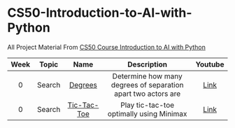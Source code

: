# CS50-Introduction-to-AI-with-Python
All Project Material From [CS50 Course Introduction to AI with Python](https://cs50.harvard.edu/ai/2020/)

| Week | Topic  | Name | Description | Youtube |
|:----:|:------:|:----:|:-----------:|:-------:|
|  0   | Search | [Degrees](Lecture0%20(Search)/degrees)|Determine how many degrees of separation apart two actors are | [Link](https://www.youtube.com/watch?v=VYX_X-dhxIQ) |`
|  0   | Search | [Tic-Tac-Toe](Lecture0%20(Search)/tictactoe)|Play tic-tac-toe optimally using Minimax| [Link](https://www.youtube.com/watch?v=tfZVxBmV9B4)
